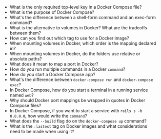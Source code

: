 * What is the only required top-level key in a Docker Compose file?
* What is the purpose of Docker Compose?
* What's the difference between a shell-form command and an exec-form command?
* What is the alternative to volumes in Docker? What are the tradeoffs between them?
* How can you find out which tag to use for a Docker image?
* When mounting volumes in Docker, which order is the mapping declared in?
* When mounting volumes in Docker, do the folders use relative or absolute paths?
* What does it mean to map a port in Docker?
* How do you run multiple commands in a Docker `command`?
* How do you start a Docker Compose app?
* What's the difference between `docker-compose run` and `docker-compose exec`?
* In Docker Compose, how do you start a terminal in a running service named `web`?
* Why should Docker port mappings be wrapped in quotes in Docker Compose files?
* In Docker Compose, if you want to start a service with `rails s -b 0.0.0.0`, how would write the `command`?
* What does the `--build` flag do on the `docker-compose up` command?
* What is the `:lastest` tag on Docker images and what considerations need to be made when using it?
